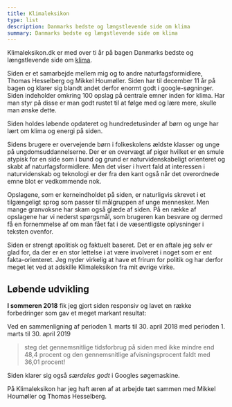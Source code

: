 ```yaml
---
title: Klimaleksikon
type: list
description: Danmarks bedste og længstlevende side om klima
summary: Danmarks bedste og længstlevende side om klima
---
```


Klimaleksikon.dk er med over ti år på bagen Danmarks bedste og længstlevende side om [klima](https://klimaleksikon.dk).

Siden er et samarbejde mellem mig og to andre naturfagsformidlere, Thomas Hesselberg og Mikkel Houmøller. Siden har til december 11 år på bagen og klarer sig blandt andet derfor enormt godt i google-søgninger. Siden indeholder omkring 100 opslag på centrale emner inden for klima. Har man styr på disse er man godt rustet til at følge med og lære mere, skulle man ønske dette.

Siden holdes løbende opdateret og hundredetusinder af børn og unge har lært om klima og energi på siden.

Sidens brugere er overvejende børn i folkeskolens ældste klasser og unge på ungdomsuddannelserne. Der er en overvægt af piger hvilket er en smule atypisk for en side som i bund og grund er naturvidenskabeligt orienteret og skabt af naturfagsformidlere. Men det viser i hvert fald at interessen i naturvidenskab og teknologi er der fra den kant også når det overordnede emne blot er vedkommende nok.

Opslagene, som er kerneindholdet på siden, er naturligvis skrevet i et tilgængeligt sprog som passer til målgruppen af unge mennesker. Men mange granvoksne har skam også glæde af siden. På en række af opslagene har vi nederst spørgsmål, som brugeren kan besvare og dermed få en fornemmelse af om man fået fat i de væsentligste oplysninger i teksten ovenfor.

Siden er strengt apolitisk og faktuelt baseret. Det er en aftale jeg selv er glad for, da der er en stor lettelse i at være involveret i noget som er ent fakta-orienteret. Jeg nyder virkelig at have et frirum for politik og har derfor meget let ved at adskille Klimaleksikon fra mit øvrige virke.

## Løbende udvikling

**I sommeren 2018** fik jeg gjort siden responsiv og lavet en række forbedringer som gav et meget markant resultat:

Ved en sammenligning af perioden 1. marts til 30. april 2018 med perioden 1. marts til 30. april 2019

> steg det gennemsnitlige tidsforbrug på siden med ikke mindre end 48,4 procent og den gennemsnitlige afvisningsprocent faldt med 36,01 procent!

Siden klarer sig også *særdeles godt* i Googles søgemaskine.

På Klimaleksikon har jeg haft æren af at arbejde tæt sammen med Mikkel Houmøller og Thomas Hesselberg.
